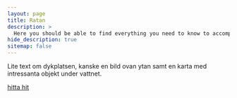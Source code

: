 ```yaml
---
layout: page
title: Ratan
description: >
  Here you should be able to find everything you need to know to accomplish the most common tasks when blogging with Hydejack.
hide_description: true
sitemap: false
---
```



Lite text om dykplatsen, kanske en bild ovan ytan samt en karta med intressanta objekt under vattnet.

[hitta hit](https://www.google.com/maps/dir/?api=1&origin=Current+Location&destination=64.001952,20.895893)
